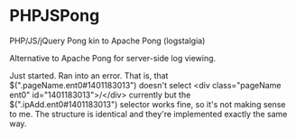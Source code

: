 PHPJSPong
=========

PHP/JS/jQuery Pong kin to Apache Pong (logstalgia)

Alternative to Apache Pong for server-side log viewing. 


Just started. Ran into an error. That is, that $(".pageName.ent0#1401183013") doesn't select \<div class="pageName
ent0" id="1401183013"\>/\</div\> currently but the
$(".ipAdd.ent0#1401183013") selector works fine, so it's not making sense to me. The structure is identical and they're implemented exactly the same way.